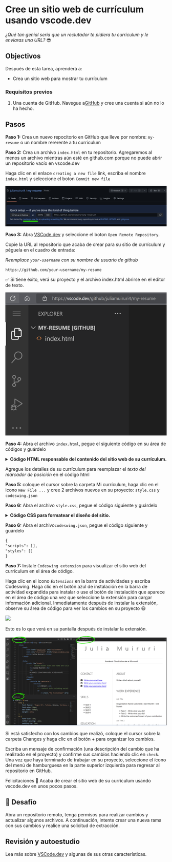 # Cree un sitio web de currículum usando vscode.dev

_¿Qué tan genial sería que un reclutador te pidiera tu currículum y le enviaras una URL?_ 😎

<!----
TODO: add an optional image
![Using a code editor](../../sketchnotes/webdev101-vscode-dev.png)
> Sketchnote by [Author name](https://example.com)
---->

<!---
## Pre-Lecture Quiz
[Pre-lecture quiz](https://ashy-river-0debb7803.1.azurestaticapps.net/quiz/3)
---->

## Objectivos

Después de esta tarea, aprenderá a:

- Crea un sitio web para mostrar tu currículum

### Requisitos previos

1. Una cuenta de GitHub. Navegue a[GitHub](https://github.com/) y cree una cuenta si aún no lo ha hecho.

## Pasos

**Paso 1:** Crea un nuevo repocitorio en GitHub que lleve por nombre: `my-resume` o un nombre rererente a tu curriculum


**Paso 2:** Crea un archivo `index.html` en tu repositorio. Agregaremos al menos un archivo mientras aún esté en github.com porque no puede abrir un repositorio vacío en vscode.dev

Haga clic en el enlace `creating a new file` link, escriba el nombre `index.html` y seleccione el boton `Commit new file` 

![Alt text](./img/NewFileGH.png)


**Paso 3:** Abra [VSCode.dev](https://vscode.dev) y seleccione el boton `Open Remote Repository`.

Copie la URL al repositorio que acaba de crear para su sitio de currículum y péguela en el cuadro de entrada:

_Reemplace `your-username` con su nombre de usuario de github_

```
https://github.com/your-username/my-resume
```

✅ Si tiene éxito, verá su proyecto y el archivo index.html abrirse en el editor de texto.

![Alt text](./img/ProjectVSCode.png)


**Paso 4:** Abra el archivo `index.html`, pegue el siguiente código en su área de códigos y guárdelo

<details>
    <summary><b>Código HTML responsable del contenido del sitio web de su currículum.</b></summary>
    
        <html>

            <head>
                <link href="style.css" rel="stylesheet">
                <link rel="stylesheet" href="https://cdnjs.cloudflare.com/ajax/libs/font-awesome/5.15.4/css/all.min.css">
                <title>Your Name Goes Here!</title>
            </head>
            <body>
                <header id="header">
                    <!-- resume header with your name and title -->
                    <h1>Your Name Goes Here!</h1>
                    <hr>
                    Your Role!
                    <hr>
                </header>
                <main>
                    <article id="mainLeft">
                        <section>
                            <h2>CONTACT</h2>
                            <!-- contact info including social media -->
                            <p>
                                <i class="fa fa-envelope" aria-hidden="true"></i>
                                <a href="mailto:username@domain.top-level domain">Write your email here</a>
                            </p>
                            <p>
                                <i class="fab fa-github" aria-hidden="true"></i>
                                <a href="github.com/yourGitHubUsername">Write your username here!</a>
                            </p>
                            <p>
                                <i class="fab fa-linkedin" aria-hidden="true"></i>
                                <a href="linkedin.com/yourLinkedInUsername">Write your username here!</a>
                            </p>
                        </section>
                        <section>
                            <h2>SKILLS</h2>
                            <!-- your skills -->
                            <ul>
                                <li>Skill 1!</li>
                                <li>Skill 2!</li>
                                <li>Skill 3!</li>
                                <li>Skill 4!</li>
                            </ul>
                        </section>
                        <section>
                            <h2>EDUCATION</h2>
                            <!-- your education -->
                            <h3>Write your course here!</h3>
                            <p>
                                Write your institution here!
                            </p>
                            <p>
                                Start - End Date
                            </p>
                        </section>            
                    </article>
                    <article id="mainRight">
                        <section>
                            <h2>ABOUT</h2>
                            <!-- about you -->
                            <p>Write a blurb about yourself!</p>
                        </section>
                        <section>
                            <h2>WORK EXPERIENCE</h2>
                            <!-- your work experience -->
                            <h3>Job Title</h3>
                            <p>
                                Organization Name Goes Here | Start Month – End Month
                            </p>
                            <ul>
                                    <li>Task 1 - Write what you did!</li>
                                    <li>Task 2 - Write what you did!</li>
                                    <li>Write the outcomes/impact of your contribution</li>
                                    
                            </ul>
                            <h3>Job Title 2</h3>
                            <p>
                                Organization Name Goes Here | Start Month – End Month
                            </p>
                            <ul>
                                    <li>Task 1 - Write what you did!</li>
                                    <li>Task 2 - Write what you did!</li>
                                    <li>Write the outcomes/impact of your contribution</li>
                                    
                            </ul>
                        </section>
                    </article>
                </main>
            </body>
        </html>
</details>

Agregue los detalles de su currículum para reemplazar el _texto del marcador de posición_ en el código html

**Paso 5:** coloque el cursor sobre la carpeta Mi currículum, haga clic en el icono `New File ...` y cree 2 archivos nuevos en su proyecto: `style.css` y `codeswing.json`

**Paso 6:** Abra el archivo `style.css`, pegue el código siguiente y guárdelo

 <details>
        <summary><b>Código CSS para formatear el diseño del sitio.</b></summary>
            
            body {
                font-family: 'Segoe UI', Tahoma, Geneva, Verdana, sans-serif;
                font-size: 16px;
                max-width: 960px;
                margin: auto;
            }
            h1 {
                font-size: 3em;
                letter-spacing: .6em;
                padding-top: 1em;
                padding-bottom: 1em;
            }

            h2 {
                font-size: 1.5em;
                padding-bottom: 1em;
            }

            h3 {
                font-size: 1em;
                padding-bottom: 1em;
            }
            main { 
                display: grid;
                grid-template-columns: 40% 60%;
                margin-top: 3em;
            }
            header {
                text-align: center;
                margin: auto 2em;
            }

            section {
                margin: auto 1em 4em 2em;
            }

            i {
                margin-right: .5em;
            }

            p {
                margin: .2em auto
            }

            hr {
                border: none;
                background-color: lightgray;
                height: 1px;
            }

            h1, h2, h3 {
                font-weight: 100;
                margin-bottom: 0;
            }
            #mainLeft {
                border-right: 1px solid lightgray;
            }
            
</details>

**Paso 6:** Abra el archivo`codeswing.json`, pegue el código siguiente y guárdelo

    {
    "scripts": [],
    "styles": []
    }


**Paso 7:** Instale `Codeswing extension` para visualizar el sitio web del currículum en el área de código. 

Haga clic en el icono _`Extensions`_ en la barra de actividades y escriba Codeswing. Haga clic en el botón azul de instalación en la barra de actividad expandida para instalar o use el botón de instalación que aparece en el área de código una vez que seleccione la extensión para cargar información adicional. Inmediatamente después de instalar la extensión, observe su área de código para ver los cambios en su proyecto 😃

<img src="https://github.com/microsoft/Web-Dev-For-Beginners/blob/main/8-code-editor/images/install-extension.gif">

Esto es lo que verá en su pantalla después de instalar la extensión.

![Alt text](./img/CodeswingExtension.png)

Si está satisfecho con los cambios que realizó, coloque el cursor sobre la carpeta Changes y haga clic en el botón + para organizar los cambios.

Escriba un mensaje de confirmación (una descripción del cambio que ha realizado en el proyecto) y confirme sus cambios haciendo clic en `check`. Una vez que haya terminado de trabajar en su proyecto, seleccione el ícono del menú de hamburguesa en la parte superior izquierda para regresar al repositorio en GitHub.

Felicitaciones 🎉 Acaba de crear el sitio web de su currículum usando vscode.dev en unos pocos pasos.

## 🚀 Desafío

Abra un repositorio remoto, tenga permisos para realizar cambios y actualizar algunos archivos. A continuación, intente crear una nueva rama con sus cambios y realice una solicitud de extracción.

<!----
## Post-Lecture Quiz
[Post-lecture quiz](https://ashy-river-0debb7803.1.azurestaticapps.net/quiz/4)
---->

## Revisión y autoestudio
Lea más sobre [VSCode.dev](https://code.visualstudio.com/docs/editor/vscode-web?WT.mc_id=academic-0000-alfredodeza) y algunas de sus otras características.